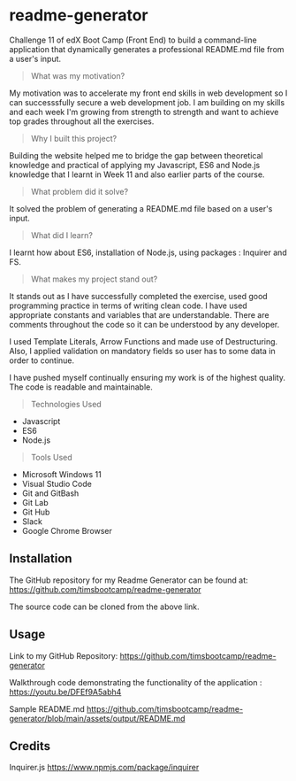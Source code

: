 # readme-generator
Challenge 11 of edX Boot Camp (Front End) to build a command-line application that dynamically generates a professional README.md file from a user's input.

> What was my motivation?

My motivation was to accelerate my front end skills in web development so I can successsfully secure a web development job.  I am building on my skills and each week I'm growing from strength to strength and want to achieve top grades throughout all the exercises.


>Why I built this project?

Building the website helped me to bridge the gap between theoretical knowledge and practical of applying
my Javascript, ES6 and Node.js knowledge that I learnt in Week 11 and also earlier parts of the course.


> What problem did it solve?

It solved the problem of generating a README.md file based on a user's input.


> What did I learn?

I learnt how about ES6, installation of Node.js, using packages : Inquirer and FS.


> What makes my project stand out? 

It stands out as I have successfully completed the exercise, used good programming practice in terms of writing clean code. I have used appropriate constants and variables that are understandable. There are comments throughout the code so it can be understood by any developer.  

I used Template Literals, Arrow Functions and made use of Destructuring. Also, I applied validation on mandatory
fields so user has to some data in order to continue.

I have pushed myself continually ensuring my work is of the highest quality. The code is readable and maintainable. 


> Technologies Used

* Javascript
* ES6
* Node.js


> Tools Used

* Microsoft Windows 11
* Visual Studio Code
* Git and GitBash
* Git Lab
* Git Hub
* Slack
* Google Chrome Browser


## Installation

The GitHub repository for my Readme Generator can be found at: 
https://github.com/timsbootcamp/readme-generator

The source code can be cloned from the above link. 


## Usage

Link to my GitHub Repository: https://github.com/timsbootcamp/readme-generator


Walkthrough code demonstrating the functionality of the application :
https://youtu.be/DFEf9A5abh4


Sample README.md
https://github.com/timsbootcamp/readme-generator/blob/main/assets/output/README.md





## Credits

Inquirer.js
https://www.npmjs.com/package/inquirer